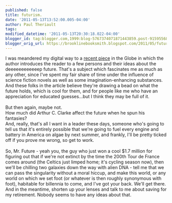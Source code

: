 ```yaml
---
published: false
title: futurism.
date: '2011-05-13T13:52:00.005-04:00'
author: Paul Theriault
tags: 
modified_datetime: '2011-05-13T20:30:18.022-04:00'
blogger_id: tag:blogger.com,1999:blog-5767374071871443859.post-9159556834172315920
blogger_orig_url: https://brooklinebooksmith.blogspot.com/2011/05/futurism.html
---
```


I was meandered my digital way to a <a href="https://www.boston.com/bostonglobe/ideas/articles/2011/05/01/what_will_happen_to_us/?page=full">recent piece</a> in the Globe in which the author introduces the reader to a few persons and their ideas about the deeeeeeeeeeeep future. That's a subject which fascinates me as much as any other, since I've spent my fair share of time under the influence of science fiction novels as well as some imagination-enhancing substances. And these folks in the article believe they're drawing a bead on what the future holds, which is cool for them, and for people like me who have an appreciation for educated guesses...but I think they may be full of it.<br /><br />But then again, maybe not.<br />How much did Arthur C. Clarke affect the future when he spun his fantasies?<br />And, really, that's all I want in a leader these days, someone who's going to tell us that it's entirely possible that we're going to fuel every engine and battery in America on algae by next summer, and frankly, I'll be pretty ticked off if you prove me wrong, so get to work.<br /><br />So, Mr. Future - yeah you, the guy who just won a cool $1.7 million for figuring out that if we're not extinct by the time the 200th Tour de France comes around (the Celtics just limped home; it's cycling season now), then we'll be chilling two galaxies down the way with alien DNA - tell me that we can pass the singularity without a moral hiccup, and make this world, or any world on which we set foot (or whatever is then roughly synonymous with foot), habitable for billennia to come, and I've got your back.  We'll get there.<br />And in the meantime, shorten up your lenses and talk to me about saving for my retirement. Nobody seems to have any ideas about that.